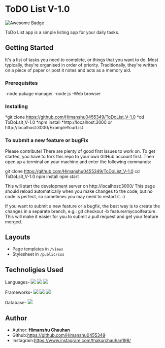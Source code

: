 # ToDO List V-1.0

<img src="https://cdn.rawgit.com/sindresorhus/awesome/d7305f38d29fed78fa85652e3a63e154dd8e8829/media/badge.svg" alt="Awesome Badge"/>
<br>

ToDo List app is a simple listing app for your daily tasks.

## Getting Started

It's a list of tasks you need to complete, or things that you want to do. Most typically, they're organised in order of priority. Traditionally, they're written on a piece of paper or post it notes and acts as a memory aid.

### Prerequisites

-node pakage manager
-node js
-Web browser

### Installing

*git clone https://github.com/Himanshu0455349/ToDoList_V-1.0
*cd ToDoLsit_V-1.0
*npm install
*http://localhost:3000 or http://localhost:3000/ExampleYourList

### To submit a new feature or bugFix

Please contribute! There are plenty of good first issues to work on. To get started, you have to fork this repo to your own GitHub account first. Then open up a terminal on your machine and enter the following commands:

git clone https://github.com/Himanshu0455349/ToDoList_V-1.0
cd ToDoLsit_V-1.0
npm install
npm start

This will start the development server on http://localhost:3000/ This page should reload automatically when you make changes to the code, but no code is perfect, so sometimes you may need to restart it. :)

If you want to submit a new feature or a bugfix, the best way is to create the changes in a separate branch, e.g.: git checkout -b feature/mycoolfeature. This will make it easier for you to submit a pull request and get your feature merged.

## Layouts

- Page templates in `/views`
- Stylesheet in `/public/css`

## Technoligies Used

Languages-
<img src="https://img.shields.io/badge/HTML5-E34F26?style=for-the-badge&logo=html5&logoColor=white" />
<img src="https://img.shields.io/badge/CSS3-1572B6?style=for-the-badge&logo=css3&logoColor=white" />
<img src="https://img.shields.io/badge/JavaScript-323330?style=for-the-badge&logo=javascript&logoColor=F7DF1E" />

Frameworks-
<img src="https://img.shields.io/badge/Node.js-43853D?style=for-the-badge&logo=node.js&logoColor=white" />
<img src="https://img.shields.io/badge/npm-CB3837?style=for-the-badge&logo=npm&logoColor=white"/>
<img src="https://img.shields.io/badge/Express.js-000000?style=for-the-badge&logo=express&logoColor=white"/>

Database-
<img src="https://img.shields.io/badge/MongoDB-4EA94B?style=for-the-badge&logo=mongodb&logoColor=white" />

## Author

- Author: **Himanshu Chauhan**
- Github:https://github.com/Himanshu0455349
- Instagram:https://www.instagram.com/thakurchauhan198/
